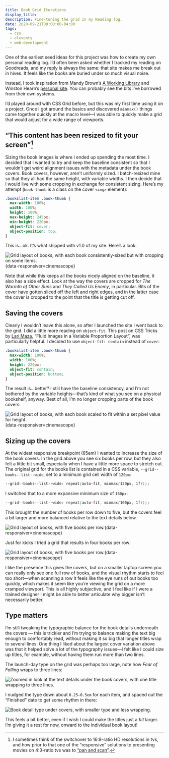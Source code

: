 ```yaml
---
title: Book Grid Iterations
display_title:
description: Fine-tuning the grid in my Reading log.
date: 2020-09-21T09:00:00-04:00
tags:
  - css
  - eleventy
  - web-development
---
```


One of the earliest seed ideas for this project was how to create my own personal reading log. I’d often been asked whether I tracked my reading on Goodreads, and my reply is always the same: that site makes me break out in hives. It feels like the books are buried under so much visual noise.

Instead, I took inspiration from Mandy Brown’s [A Working Library](https://aworkinglibrary.com) and Winston Hearn’s [personal site](https://www.winstonhearn.com/read/). You can probably see the bits I’ve borrowed from their own systems.

I’d played around with CSS Grid before, but this was my first time using it on a project. Once I got around the basics and discovered `minmax()` things came together quickly at the macro level—I was able to quickly make a grid that would adjust for a wide range of viewports.

## “This content has been resized to fit your screen”[^1]

Sizing the book images is where I ended up spending the most time. I decided that I wanted to try and keep the baseline consistent so that I wouldn’t get weird alignment issues with the metadata under the book covers. Book covers, however, aren’t uniformly sized. I batch-resized mine so that they all had the same height, with variable widths. I then decide that I would live with some cropping in exchange for consistent sizing. Here’s my attempt (`book-thumb` is a class on the cover `<img>` element):

```css
.bookslist-item .book-thumb {
  max-width: 100%;
  width: 100%;
  height: 100%;
  max-height: 245px;
  min-height: 220px;
  object-fit: cover;
  object-position: top;
}
```

This is…ok. It’s what shipped with v1.0 of my site. Here’s a look:

![Grid layout of books, with each book consistently-sized but with cropping on some items.](object-fit-cover.jpg "Using `object-fit: cover`"){data-responsiver=cinemascope}

Note that while this keeps all the books nicely aligned on the baseline, it also has a side effect. Look at the way the covers are cropped for *The Warmth of Other Suns* and *They Called Us Enemy*, in particular. Bits of the cover have gotten sliced off the left and right edges, and in the latter case the cover is cropped to the point that the title is getting cut off.

## Saving the covers

Clearly I wouldn’t leave this alone, so after I launched the site I went back to the grid. I did a little more reading on `object-fit`. This post on CSS Tricks by [Lari Maza](https://twitter.com/larimaza), “Fluid Images in a Variable Proportion Layout”, was particularly helpful. I decided to use `object-fit: contain` instead of `cover`:

```css
.bookslist-item .book-thumb {
  max-width: 100%;
  width: 100%;
  height: 220px;
  object-fit: contain;
  object-position: bottom;
}
```

The result is…better? I still have the baseline consistency, and I’m not bothered by the variable heights—that’s kind of what you see on a physical bookshelf, anyway. Best of all, I’m no longer cropping parts of the book covers:

![Grid layout of books, with each book scaled to fit within a set pixel value for height.](object-fit-contain.jpg "Using `object-fit: contain`"){data-responsiver=cinemascope}

## Sizing up the covers

At the widest responsive breakpoint (65em) I wanted to increase the size of the book covers. In the grid above you see six books per row, but they also felt a little bit small, especially when I have a little more space to stretch out. The original grid for the books list is contained in a CSS variable, `--grid--books--list--wide`, set to a minimum grid cell width of `120px`:

```css
--grid--books--list--wide: repeat(auto-fit, minmax(120px, 1fr));
```

I switched that to a more expansive minimum size of `160px`:

```css
--grid--books--list--wide: repeat(auto-fit, minmax(160px, 1fr));
```

This brought the number of books per row down to five, but the covers feel a bit larger and more balanced relative to the text details below.

![Grid layout of books, with five books per row.](books-grid-wide-1.jpg "Books List Grid, 160px per cell"){data-responsiver=cinemascope}

Just for kicks I tried a grid that results in four books per row:

![Grid layout of books, with five books per row.](books-grid-wide-2.jpg "Books List Grid, 180px per cell"){data-responsiver=cinemascope}

I like the presence this gives the covers, but on a smaller laptop screen you can really only see one full row of books, and the visual rhythm starts to feel too short—when scanning a row it feels like the eye runs of out books too quickly, which makes it seem like you’re viewing the grid on a more cramped viewport. This is all highly subjective, and I feel like if I were a trained designer I might be able to better articulate why bigger isn’t necessarily better.

## Type matters

I’m still tweaking the typographic balance for the book details underneath the covers — this is trickier and I’m trying to balance making the text big enough to comfortably read, without making it so big that longer titles wrap to several lines. One thing I liked about the largest cover variation above was that it helped solve a lot of the typography issues—I felt like I could size up titles, for example, without having them run more than two lines.

The launch-day type on the grid was perhaps too large, note how *Fear of Falling* wraps to three lines:

![Zoomed in look at the text details under the book covers, with one title wrapping to three lines.](books-grid-typography-1.jpg)

I nudged the type down about `0.25–0.5em` for each item, and spaced out the “Finished” date to get some rhythm in there:

![Book detail type under covers, with smaller type and less wrapping.](books-grid-typography-2.jpg)

This feels a bit better, even if I wish I could make the titles just a *bit* larger. I’m giving it a rest for now, onward to the individual book layout!


[^1]: I sometimes think of the switchover to 16:9-ratio HD resolutions in tvs, and how prior to that one of the “responsive” solutions to presenting movies on 4:3-ratio tvs was to [“pan and scan”](https://en.wikipedia.org/wiki/Pan_and_scan).

